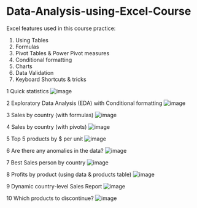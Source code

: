 # Data-Analysis-using-Excel-Course

Excel features used in this course practice:
1) Using Tables
2) Formulas
3) Pivot Tables & Power Pivot measures
4) Conditional formatting
5) Charts
6) Data Validation
7) Keyboard Shortcuts & tricks

1	Quick statistics
![image](https://user-images.githubusercontent.com/113206478/191615096-ee05b9a8-3bf7-4eef-bc43-d8bafa4ef689.png)

2	Exploratory Data Analysis (EDA) with Conditional formatting
![image](https://user-images.githubusercontent.com/113206478/191615567-c278551e-a98c-471e-b214-43f153dba372.png)

3	Sales by country (with formulas)
![image](https://user-images.githubusercontent.com/113206478/191615798-b4338557-924c-4239-8bba-7c2be5c4ef64.png)

4	Sales by country (with pivots)
![image](https://user-images.githubusercontent.com/113206478/191615883-2758a50d-331f-4aa2-80b1-3504d8050777.png)

5	Top 5 products by $ per unit
![image](https://user-images.githubusercontent.com/113206478/191615938-e2050c44-9432-46b9-84c8-3716ec69ba04.png)

6	Are there any anomalies in the data?
![image](https://user-images.githubusercontent.com/113206478/191616080-e75f987d-792a-4b31-a6d5-483240aeee72.png)

7	Best Sales person by country
![image](https://user-images.githubusercontent.com/113206478/191616148-12734927-8a75-4efb-88d9-b836b3dcc1c2.png)

8	Profits by product (using data & products table)
![image](https://user-images.githubusercontent.com/113206478/191616311-b8f3d913-79d5-4ce8-8710-f79d6a5dca12.png)

9	Dynamic country-level Sales Report
![image](https://user-images.githubusercontent.com/113206478/191616420-2a293f85-8154-44da-afe9-ef3e36f6fa62.png)

10	Which products to discontinue?
![image](https://user-images.githubusercontent.com/113206478/191616748-03ceed07-c3dd-48d2-bd5d-2427a525d4aa.png)

